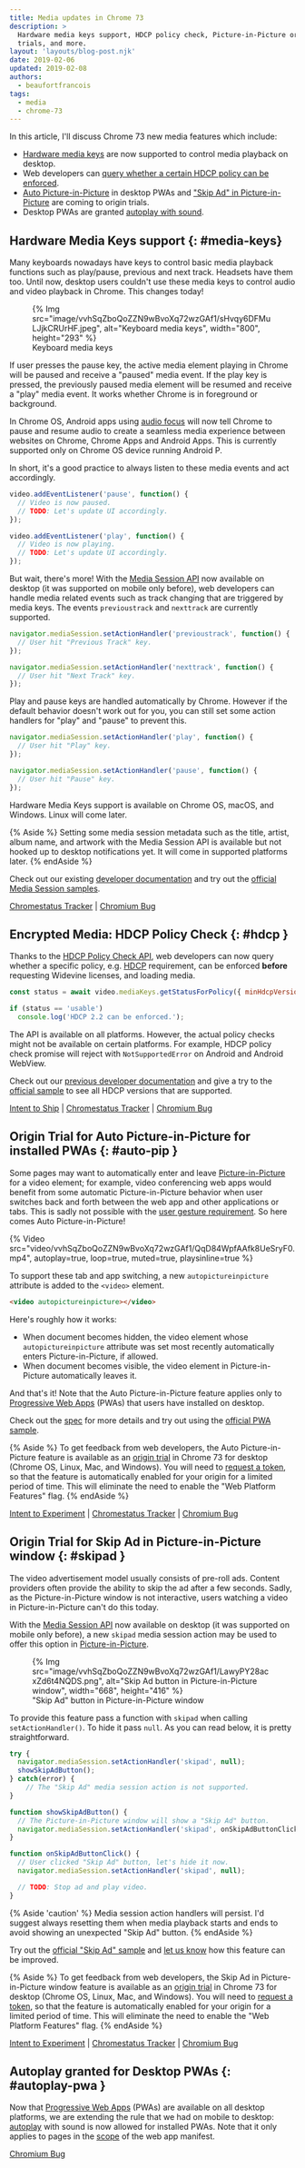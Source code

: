 ```yaml
---
title: Media updates in Chrome 73
description: >
  Hardware media keys support, HDCP policy check, Picture-in-Picture origin
  trials, and more.
layout: 'layouts/blog-post.njk'
date: 2019-02-06
updated: 2019-02-08
authors:
  - beaufortfrancois
tags:
  - media
  - chrome-73
---
```


In this article, I'll discuss Chrome 73 new media features which include:

- [Hardware media keys](#media-keys) are now supported to control media playback
  on desktop.
- Web developers can [query whether a certain HDCP policy can be
  enforced](#hdcp).
- [Auto Picture-in-Picture](#auto-pip) in desktop PWAs and ["Skip Ad" in
  Picture-in-Picture](#skipad) are coming to origin trials.
- Desktop PWAs are granted [autoplay with sound](#autoplay-pwa).

## Hardware Media Keys support {: #media-keys}

Many keyboards nowadays have keys to control basic media playback functions such
as play/pause, previous and next track. Headsets have them too. Until now,
desktop users couldn't use these media keys to control audio and video playback
in Chrome. This changes today!

<figure>
  {% Img src="image/vvhSqZboQoZZN9wBvoXq72wzGAf1/sHvqy6DFMuLJjkCRUrHF.jpeg", alt="Keyboard media keys", width="800", height="293" %}
  <figcaption>
    Keyboard media keys
  </figcaption>
</figure>

If user presses the pause key, the active media element playing in Chrome will
be paused and receive a "paused" media event. If the play key is pressed, the
previously paused media element will be resumed and receive a "play" media
event. It works whether Chrome is in foreground or background.

In Chrome OS, Android apps using [audio focus] will now tell Chrome to pause and
resume audio to create a seamless media experience between websites on Chrome,
Chrome Apps and Android Apps. This is currently supported only on Chrome OS
device running Android P.

In short, it's a good practice to always listen to these media events and act
accordingly.

```js
video.addEventListener('pause', function() {
  // Video is now paused.
  // TODO: Let's update UI accordingly.
});

video.addEventListener('play', function() {
  // Video is now playing.
  // TODO: Let's update UI accordingly.
});
```

But wait, there's more! With the [Media Session API] now available on desktop
(it was supported on mobile only before), web developers can handle media
related events such as track changing that are triggered by media keys. The
events `previoustrack` and `nexttrack` are currently supported.

```js
navigator.mediaSession.setActionHandler('previoustrack', function() {
  // User hit "Previous Track" key.
});

navigator.mediaSession.setActionHandler('nexttrack', function() {
  // User hit "Next Track" key.
});
```

Play and pause keys are handled automatically by Chrome. However if the default
behavior doesn't work out for you, you can still set some action handlers for
"play" and "pause" to prevent this.

```js
navigator.mediaSession.setActionHandler('play', function() {
  // User hit "Play" key.
});

navigator.mediaSession.setActionHandler('pause', function() {
  // User hit "Pause" key.
});
```

Hardware Media Keys support is available on Chrome OS, macOS, and Windows. Linux
will come later.

{% Aside %}
Setting some media session metadata such as the title, artist, album name,
and artwork with the Media Session API is available but not hooked up to desktop
notifications yet. It will come in supported platforms later.
{% endAside %}

Check out our existing [developer documentation] and try out the [official Media
Session samples].

[Chromestatus Tracker](https://www.chromestatus.com/feature/5639924124483584) &#124;
[Chromium Bug](https://bugs.chromium.org/p/chromium/issues/detail?id=497735)

## Encrypted Media: HDCP Policy Check {: #hdcp }

Thanks to the [HDCP Policy Check API], web developers can now query whether a
specific policy, e.g. [HDCP] requirement, can be enforced **before** requesting
Widevine licenses, and loading media.

```js
const status = await video.mediaKeys.getStatusForPolicy({ minHdcpVersion: '2.2' });

if (status == 'usable')
  console.log('HDCP 2.2 can be enforced.');
```

The API is available on all platforms. However, the actual policy checks might
not be available on certain platforms. For example, HDCP policy check promise
will reject with `NotSupportedError` on Android and Android WebView.

Check out our [previous developer documentation] and give a try to the [official
sample] to see all HDCP versions that are supported.

[Intent to Ship](https://groups.google.com/a/chromium.org/forum/#!msg/blink-dev/w0jNaAhyTV0/3oDkR_ASAQAJ) &#124;
[Chromestatus Tracker](https://www.chromestatus.com/feature/5652917147140096) &#124;
[Chromium Bug](https://bugs.chromium.org/p/chromium/issues/detail?id=709348)

## Origin Trial for Auto Picture-in-Picture for installed PWAs {: #auto-pip }

Some pages may want to automatically enter and leave [Picture-in-Picture] for a
video element; for example, video conferencing web apps would benefit from some
automatic Picture-in-Picture behavior when user switches back and forth between
the web app and other applications or tabs. This is sadly not possible with the
[user gesture requirement]. So here comes Auto Picture-in-Picture!

{% Video
  src="video/vvhSqZboQoZZN9wBvoXq72wzGAf1/QqD84WpfAAfk8UeSryF0.mp4",
  autoplay=true,
  loop=true,
  muted=true,
  playsinline=true
%}

To support these tab and app switching, a new `autopictureinpicture` attribute
is added to the `<video>` element.

```html
<video autopictureinpicture></video>
```

Here's roughly how it works:

- When document becomes hidden, the video element whose `autopictureinpicture`
  attribute was set most recently automatically enters Picture-in-Picture, if
  allowed.
- When document becomes visible, the video element in Picture-in-Picture
  automatically leaves it.

And that's it! Note that the Auto Picture-in-Picture feature applies only to
[Progressive Web Apps] (PWAs) that users have installed on desktop.

Check out the [spec] for more details and try out using the [official PWA
sample].

{% Aside %}
To get feedback from web developers, the Auto Picture-in-Picture
feature is available as an [origin trial] in Chrome 73 for desktop (Chrome OS,
Linux, Mac, and Windows). You will need to [request a token], so that the
feature is automatically enabled for your origin for a limited period of time.
This will eliminate the need to enable the "Web Platform Features" flag.
{% endAside %}

[Intent to Experiment](https://groups.google.com/a/chromium.org/forum/#!topic/blink-dev/eFZ3h_A3VTY) &#124;
[Chromestatus Tracker](https://www.chromestatus.com/feature/5317876315586560) &#124;
[Chromium Bug](https://bugs.chromium.org/p/chromium/issues/detail?id=917303)

## Origin Trial for Skip Ad in Picture-in-Picture window {: #skipad }

The video advertisement model usually consists of pre-roll ads. Content
providers often provide the ability to skip the ad after a few seconds. Sadly,
as the Picture-in-Picture window is not interactive, users watching a video in
Picture-in-Picture can't do this today.

With the [Media Session API] now available on desktop (it was supported on
mobile only before), a new `skipad` media session action may be used to offer this
option in [Picture-in-Picture]. 

<figure>
  {% Img src="image/vvhSqZboQoZZN9wBvoXq72wzGAf1/LawyPY28acxZd6t4NQDS.png", alt="Skip Ad button in Picture-in-Picture window", width="668", height="416" %}
  <figcaption>
    "Skip Ad" button in Picture-in-Picture window
  </figcaption>
</figure>

To provide this feature pass a function with `skipad` when calling
`setActionHandler()`. To hide it pass `null`. As you can read below, it is
pretty straightforward.

```js
try {
  navigator.mediaSession.setActionHandler('skipad', null);
  showSkipAdButton();
} catch(error) {
    // The "Skip Ad" media session action is not supported.
}

function showSkipAdButton() {
  // The Picture-in-Picture window will show a "Skip Ad" button.
  navigator.mediaSession.setActionHandler('skipad', onSkipAdButtonClick);
}

function onSkipAdButtonClick() {
  // User clicked "Skip Ad" button, let's hide it now.
  navigator.mediaSession.setActionHandler('skipad', null);

  // TODO: Stop ad and play video.
}
```

{% Aside 'caution' %}
Media session action handlers will persist. I'd suggest always resetting them
when media playback starts and ends to avoid showing an unexpected "Skip Ad"
button.
{% endAside %}

Try out the [official "Skip Ad" sample] and [let us know] how this feature can
be improved.

{% Aside %}
To get feedback from web developers, the Skip Ad in Picture-in-Picture
window feature is available as an [origin trial] in Chrome 73 for desktop
(Chrome OS, Linux, Mac, and Windows). You will need to [request a token], so
that the feature is automatically enabled for your origin for a limited period
of time. This will eliminate the need to enable the "Web Platform Features"
flag.
{% endAside %}

[Intent to Experiment](https://groups.google.com/a/chromium.org/forum/#!topic/blink-dev/l6sW0G4jzhE) &#124;
[Chromestatus Tracker](https://www.chromestatus.com/feature/4749278882824192) &#124;
[Chromium Bug](https://bugs.chromium.org/p/chromium/issues/detail?id=910436)

## Autoplay granted for Desktop PWAs {: #autoplay-pwa }

Now that [Progressive Web Apps] (PWAs) are available on all desktop platforms,
we are extending the rule that we had on mobile to desktop: [autoplay] with
sound is now allowed for installed PWAs. Note that it only applies to pages in
the [scope] of the web app manifest.

[Chromium Bug](https://bugs.chromium.org/p/chromium/issues/detail?id=794874)

<!-- lint disable definition-case -->

[audio focus]: https://developer.android.com/guide/topics/media-apps/audio-focus
[Media Session API]: https://w3c.github.io/mediasession/
[developer documentation]: https://web.dev/media-session
[official Media Session samples]: https://googlechrome.github.io/samples/media-session/
[HDCP Policy Check API]: https://wicg.github.io/hdcp-detection/
[HDCP]: https://en.wikipedia.org/wiki/High-bandwidth_Digital_Content_Protection
[previous developer documentation]: /blog/media-updates-in-chrome-69#hdcp
[official sample]: https://googlechrome.github.io/samples/hdcp-detection/
[Picture-in-Picture]: https://developers.google.com/web/updates/2018/10/watch-video-using-picture-in-picture
[user gesture requirement]: https://developers.google.com/web/updates/2018/10/watch-video-using-picture-in-picture#enter_picture-in-picture
[Progressive Web Apps]: https://web.dev/progressive-web-apps/
[spec]: https://wicg.github.io/picture-in-picture/#auto-pip
[official PWA sample]: https://googlechrome.github.io/samples/auto-picture-in-picture/index.html
[Origin Trial]: https://github.com/GoogleChrome/OriginTrials/blob/gh-pages/developer-guide.md
[request a token]: https://developers.chrome.com/origintrials
[official "Skip Ad" sample]: https://googlechrome.github.io/samples/picture-in-picture/skip-ad.html
[let us know]: https://github.com/WICG/picture-in-picture/issues
[autoplay]: /blog/autoplay/
[scope]: https://web.dev/add-manifest/#scope
